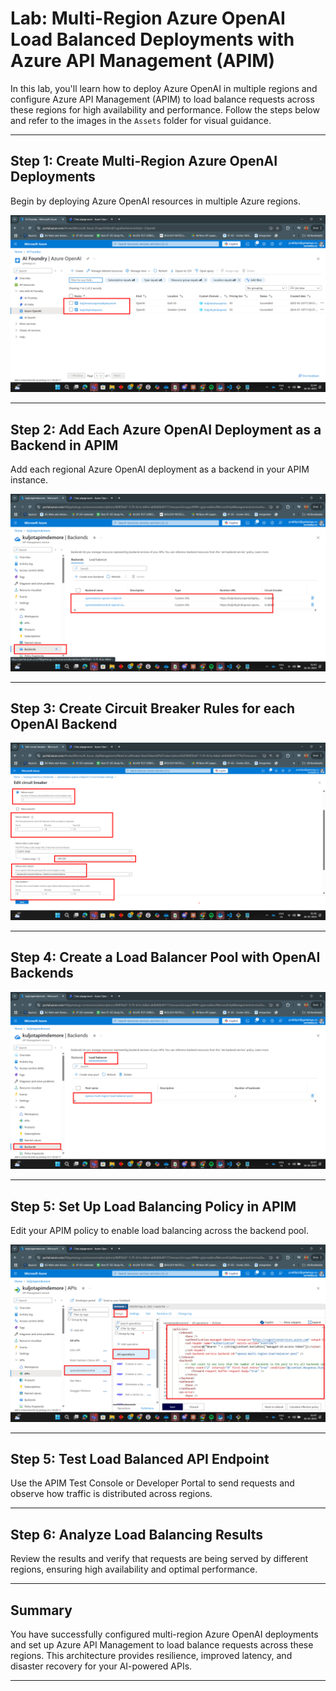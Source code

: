 # Lab: Multi-Region Azure OpenAI Load Balanced Deployments with Azure API Management (APIM)

In this lab, you'll learn how to deploy Azure OpenAI in multiple regions and configure Azure API Management (APIM) to load balance requests across these regions for high availability and performance. Follow the steps below and refer to the images in the `Assets` folder for visual guidance.

---

## Step 1: Create Multi-Region Azure OpenAI Deployments

Begin by deploying Azure OpenAI resources in multiple Azure regions.

![Create Multi-Region Azure OpenAI Deployments](Assets/LOADBALANCING-create-multi-region-azure-openai-deployments-step1.png)

---

## Step 2: Add Each Azure OpenAI Deployment as a Backend in APIM

Add each regional Azure OpenAI deployment as a backend in your APIM instance.

![Add Azure OpenAI Deployment as Backend](Assets\LOADBALANCING-create-multi-region-azure-openai-apim-backends-step2.png)

---

## Step 3: Create Circuit Breaker Rules for each OpenAI Backend

![Create Circuit Breaker Rules](Assets\LOADBALANCING-create-circuit-breaker-rules-step3.png)

---

## Step 4: Create a Load Balancer Pool with OpenAI Backends

![Create Load Balancer Pool](Assets\LOADBALANCING-create-load-balancer-pool-step4.png)

---


## Step 5: Set Up Load Balancing Policy in APIM

Edit your APIM policy to enable load balancing across the backend pool.

![Set Up Load Balancing Policy](Assets\LOADBALANCING-create-load-balancer-apim-poliy-step5.png)

---

## Step 5: Test Load Balanced API Endpoint

Use the APIM Test Console or Developer Portal to send requests and observe how traffic is distributed across regions.


---

## Step 6: Analyze Load Balancing Results

Review the results and verify that requests are being served by different regions, ensuring high availability and optimal performance.


---

## Summary

You have successfully configured multi-region Azure OpenAI deployments and set up Azure API Management to load balance requests across these regions. This architecture provides resilience, improved latency, and disaster recovery for your AI-powered APIs.

---